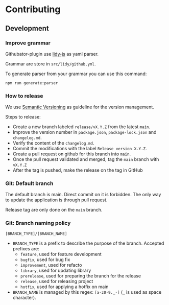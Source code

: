 # Contributing

## Development

### Improve grammar

Githubator-plugin use [lidy-js](https://github.com/ditrit/lidy-js) as yaml parser.

Grammar are store in `src/lidy/github.yml`.

To generate parser from your grammar you can use this command:

```
npm run generate:parser
```

### How to release

We use [Semantic Versioning](https://semver.org/spec/v2.0.0.html) as guideline for the version management.

Steps to release:

- Create a new branch labeled `release/vX.Y.Z` from the latest `main`.
- Improve the version number in `package.json`, `package-lock.json` and `changelog.md`.
- Verify the content of the `changelog.md`.
- Commit the modifications with the label `Release version X.Y.Z`.
- Create a pull request on github for this branch into `main`.
- Once the pull request validated and merged, tag the `main` branch with `vX.Y.Z`
- After the tag is pushed, make the release on the tag in GitHub

### Git: Default branch

The default branch is main. Direct commit on it is forbidden.
The only way to update the application is through pull request.

Release tag are only done on the `main` branch.

### Git: Branch naming policy

`[BRANCH_TYPE]/[BRANCH_NAME]`

* `BRANCH_TYPE` is a prefix to describe the purpose of the branch. Accepted prefixes are:
    * `feature`, used for feature development
    * `bugfix`, used for bug fix
    * `improvement`, used for refacto
    * `library`, used for updating library
    * `prerelease`, used for preparing the branch for the release
    * `release`, used for releasing project
    * `hotfix`, used for applying a hotfix on main
* `BRANCH_NAME` is managed by this regex: `[a-z0-9._-]` (`_` is used as space character).
